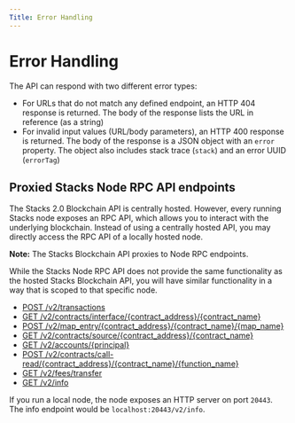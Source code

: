 ```yaml
---
Title: Error Handling
---
```


#  Error Handling

The API can respond with two different error types:

- For URLs that do not match any defined endpoint, an HTTP 404 response is returned. The body of the response lists the URL in reference (as a string)
- For invalid input values (URL/body parameters), an HTTP 400 response is returned. The body of the response is a JSON object with an `error` property. The object also includes stack trace (`stack`) and an error UUID (`errorTag`)

## Proxied Stacks Node RPC API endpoints

The Stacks 2.0 Blockchain API is centrally hosted. However, every running Stacks node exposes an RPC API, which allows you to interact with the underlying blockchain. Instead of using a centrally hosted API, you may directly access the RPC API of a locally hosted node.

**Note:** The Stacks Blockchain API proxies to Node RPC endpoints.

While the Stacks Node RPC API does not provide the same functionality as the hosted Stacks Blockchain API, you will have similar functionality in a way that is scoped to that specific node.

-  [POST /v2/transactions](https://docs.hiro.so/api/broadcast-raw-transaction)
- [GET /v2/contracts/interface/{contract_address}/{contract_name}](https://docs.hiro.so/api/get-contract-interface)
- [POST /v2/map_entry/{contract_address}/{contract_name}/{map_name}](https://docs.hiro.so/api/get-specific-data-map-inside-a-contract)
- [GET /v2/contracts/source/{contract_address}/{contract_name}](https://docs.hiro.so/api/get-contract-source)
- [GET /v2/accounts/{principal}](https://docs.hiro.so/api/get-account-info)
- [POST /v2/contracts/call-read/{contract_address}/{contract_name}/{function_name}](https://docs.hiro.so/api/call-read-only-function)
- [GET /v2/fees/transfer](https://docs.hiro.so/api/get-estimated-fee)
- [GET /v2/info](https://docs.hiro.so/api/get-core-api-info)

If you run a local node, the node exposes an HTTP server on port `20443`. The info endpoint would be `localhost:20443/v2/info`.

